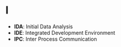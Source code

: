# I

- **IDA**: Initial Data Analysis
- **IDE**: Integrated Development Environment
- **IPC**: Inter Process Communication
